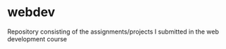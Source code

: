 # webdev
Repository consisting of the assignments/projects I submitted in the web development course
